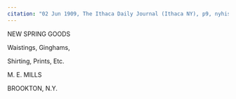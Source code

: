```yaml
---
citation: "02 Jun 1909, The Ithaca Daily Journal (Ithaca NY), p9, nyhistoricnewspapers.org."
---
```


NEW SPRING GOODS

Waistings, Ginghams,

Shirting, Prints, Etc.

M. E. MILLS

BROOKTON, N.Y.


